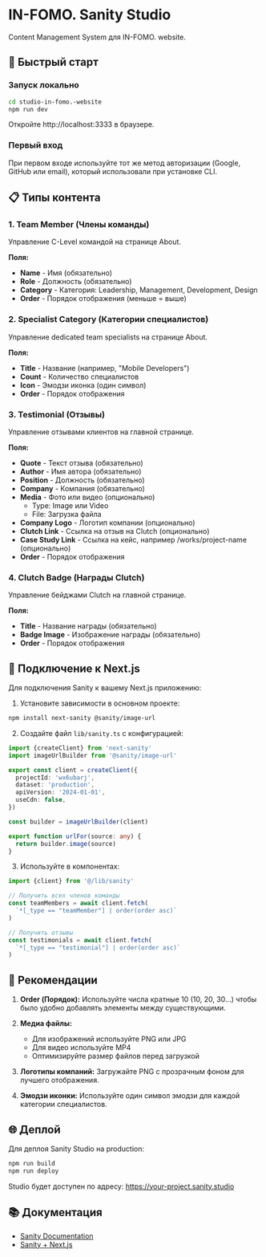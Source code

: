 # IN-FOMO. Sanity Studio

Content Management System для IN-FOMO. website.

## 🚀 Быстрый старт

### Запуск локально

```bash
cd studio-in-fomo.-website
npm run dev
```

Откройте http://localhost:3333 в браузере.

### Первый вход

При первом входе используйте тот же метод авторизации (Google, GitHub или email), который использовали при установке CLI.

## 📋 Типы контента

### 1. Team Member (Члены команды)
Управление C-Level командой на странице About.

**Поля:**
- **Name** - Имя (обязательно)
- **Role** - Должность (обязательно)
- **Category** - Категория: Leadership, Management, Development, Design
- **Order** - Порядок отображения (меньше = выше)

### 2. Specialist Category (Категории специалистов)
Управление dedicated team specialists на странице About.

**Поля:**
- **Title** - Название (например, "Mobile Developers")
- **Count** - Количество специалистов
- **Icon** - Эмодзи иконка (один символ)
- **Order** - Порядок отображения

### 3. Testimonial (Отзывы)
Управление отзывами клиентов на главной странице.

**Поля:**
- **Quote** - Текст отзыва (обязательно)
- **Author** - Имя автора (обязательно)
- **Position** - Должность (обязательно)
- **Company** - Компания (обязательно)
- **Media** - Фото или видео (опционально)
  - Type: Image или Video
  - File: Загрузка файла
- **Company Logo** - Логотип компании (опционально)
- **Clutch Link** - Ссылка на отзыв на Clutch (опционально)
- **Case Study Link** - Ссылка на кейс, например /works/project-name (опционально)
- **Order** - Порядок отображения

### 4. Clutch Badge (Награды Clutch)
Управление бейджами Clutch на главной странице.

**Поля:**
- **Title** - Название награды (обязательно)
- **Badge Image** - Изображение награды (обязательно)
- **Order** - Порядок отображения

## 🔧 Подключение к Next.js

Для подключения Sanity к вашему Next.js приложению:

1. Установите зависимости в основном проекте:
```bash
npm install next-sanity @sanity/image-url
```

2. Создайте файл `lib/sanity.ts` с конфигурацией:
```typescript
import {createClient} from 'next-sanity'
import imageUrlBuilder from '@sanity/image-url'

export const client = createClient({
  projectId: 'wx6ubarj',
  dataset: 'production',
  apiVersion: '2024-01-01',
  useCdn: false,
})

const builder = imageUrlBuilder(client)

export function urlFor(source: any) {
  return builder.image(source)
}
```

3. Используйте в компонентах:
```typescript
import {client} from '@/lib/sanity'

// Получить всех членов команды
const teamMembers = await client.fetch(
  `*[_type == "teamMember"] | order(order asc)`
)

// Получить отзывы
const testimonials = await client.fetch(
  `*[_type == "testimonial"] | order(order asc)`
)
```

## 📝 Рекомендации

1. **Order (Порядок):** Используйте числа кратные 10 (10, 20, 30...) чтобы было удобно добавлять элементы между существующими.

2. **Медиа файлы:** 
   - Для изображений используйте PNG или JPG
   - Для видео используйте MP4
   - Оптимизируйте размер файлов перед загрузкой

3. **Логотипы компаний:** Загружайте PNG с прозрачным фоном для лучшего отображения.

4. **Эмодзи иконки:** Используйте один символ эмодзи для каждой категории специалистов.

## 🌐 Деплой

Для деплоя Sanity Studio на production:

```bash
npm run build
npm run deploy
```

Studio будет доступен по адресу: https://your-project.sanity.studio

## 📚 Документация

- [Sanity Documentation](https://www.sanity.io/docs)
- [Sanity + Next.js](https://www.sanity.io/guides/sanity-nextjs-guide)